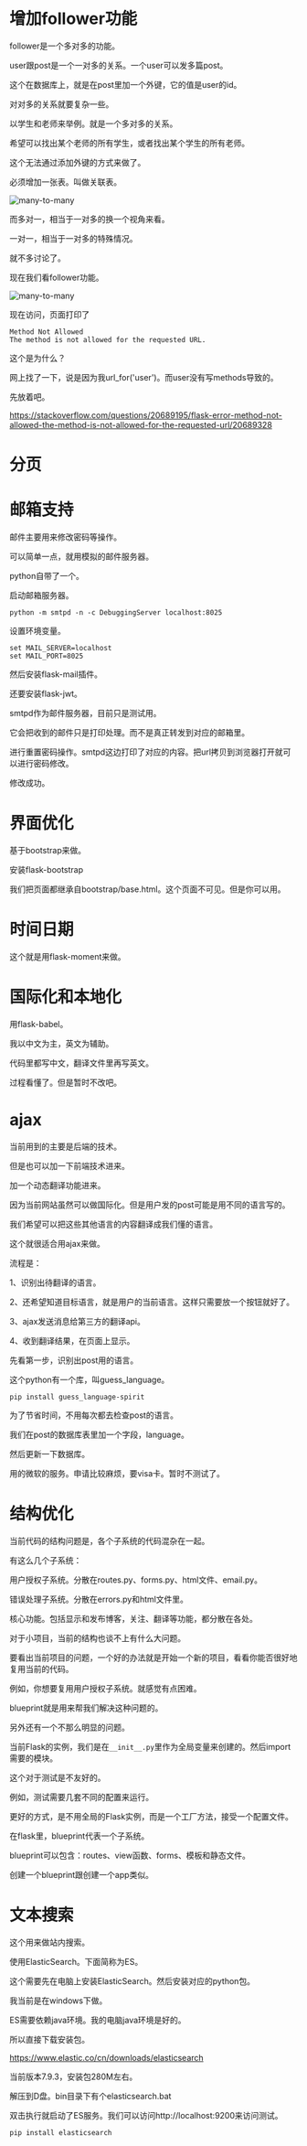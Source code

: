# 增加follower功能

follower是一个多对多的功能。

user跟post是一个一对多的关系。一个user可以发多篇post。

这个在数据库上，就是在post里加一个外键，它的值是user的id。

对对多的关系就要复杂一些。

以学生和老师来举例。就是一个多对多的关系。

希望可以找出某个老师的所有学生，或者找出某个学生的所有老师。

这个无法通过添加外键的方式来做了。

必须增加一张表。叫做关联表。

![many-to-many](../../blog_source/images/random_name/ch08-students-teachers.png)

而多对一，相当于一对多的换一个视角来看。

一对一，相当于一对多的特殊情况。

就不多讨论了。

现在我们看follower功能。

![many-to-many](../../blog_source/images/random_name/ch08-followers-schema.png)



现在访问，页面打印了

```
Method Not Allowed
The method is not allowed for the requested URL.
```

这个是为什么？

网上找了一下，说是因为我url_for('user')。而user没有写methods导致的。

先放着吧。

https://stackoverflow.com/questions/20689195/flask-error-method-not-allowed-the-method-is-not-allowed-for-the-requested-url/20689328



# 分页



# 邮箱支持

邮件主要用来修改密码等操作。

可以简单一点，就用模拟的邮件服务器。

python自带了一个。

启动邮箱服务器。

```
python -m smtpd -n -c DebuggingServer localhost:8025
```

设置环境变量。

```
set MAIL_SERVER=localhost
set MAIL_PORT=8025
```

然后安装flask-mail插件。

还要安装flask-jwt。

smtpd作为邮件服务器，目前只是测试用。

它会把收到的邮件只是打印处理。而不是真正转发到对应的邮箱里。

进行重置密码操作。smtpd这边打印了对应的内容。把url拷贝到浏览器打开就可以进行密码修改。

修改成功。

# 界面优化

基于bootstrap来做。

安装flask-bootstrap

我们把页面都继承自bootstrap/base.html。这个页面不可见。但是你可以用。

# 时间日期

这个就是用flask-moment来做。

# 国际化和本地化

用flask-babel。

我以中文为主，英文为辅助。

代码里都写中文，翻译文件里再写英文。

过程看懂了。但是暂时不改吧。

# ajax

当前用到的主要是后端的技术。

但是也可以加一下前端技术进来。

加一个动态翻译功能进来。

因为当前网站虽然可以做国际化。但是用户发的post可能是用不同的语言写的。

我们希望可以把这些其他语言的内容翻译成我们懂的语言。

这个就很适合用ajax来做。

流程是：

1、识别出待翻译的语言。

2、还希望知道目标语言，就是用户的当前语言。这样只需要放一个按钮就好了。

3、ajax发送消息给第三方的翻译api。

4、收到翻译结果，在页面上显示。

先看第一步，识别出post用的语言。

这个python有一个库，叫guess_language。

```
pip install guess_language-spirit
```

为了节省时间，不用每次都去检查post的语言。

我们在post的数据库表里加一个字段，language。

然后更新一下数据库。

用的微软的服务。申请比较麻烦，要visa卡。暂时不测试了。

# 结构优化

当前代码的结构问题是，各个子系统的代码混杂在一起。

有这么几个子系统：

用户授权子系统。分散在routes.py、forms.py、html文件、email.py。

错误处理子系统。分散在errors.py和html文件里。

核心功能。包括显示和发布博客，关注、翻译等功能，都分散在各处。

对于小项目，当前的结构也谈不上有什么大问题。

要看出当前项目的问题，一个好的办法就是开始一个新的项目，看看你能否很好地复用当前的代码。

例如，你想要复用用户授权子系统。就感觉有点困难。

blueprint就是用来帮我们解决这种问题的。

另外还有一个不那么明显的问题。

当前Flask的实例，我们是在`__init__.py`里作为全局变量来创建的。然后import需要的模块。

这个对于测试是不友好的。

例如，测试需要几套不同的配置来运行。

更好的方式，是不用全局的Flask实例，而是一个工厂方法，接受一个配置文件。

在flask里，blueprint代表一个子系统。

blueprint可以包含：routes、view函数、forms、模板和静态文件。

创建一个blueprint跟创建一个app类似。

# 文本搜索

这个用来做站内搜索。

使用ElasticSearch。下面简称为ES。

这个需要先在电脑上安装ElasticSearch。然后安装对应的python包。

我当前是在windows下做。

ES需要依赖java环境。我的电脑java环境是好的。

所以直接下载安装包。

https://www.elastic.co/cn/downloads/elasticsearch

当前版本7.9.3，安装包280M左右。

解压到D盘。bin目录下有个elasticsearch.bat

双击执行就启动了ES服务。我们可以访问http://localhost:9200来访问测试。

```
pip install elasticsearch
```





